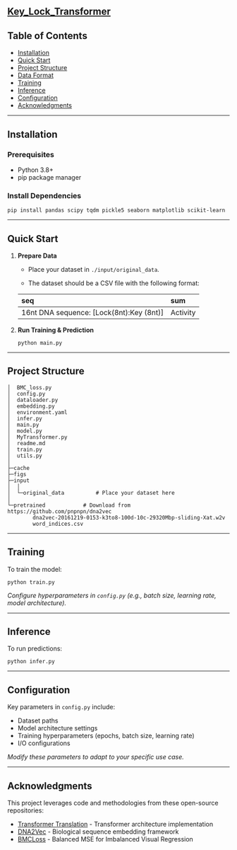 ## **[Key_Lock_Transformer](https://github.com/LuXZ1z/Key_Lock_Transformer)**



## Table of Contents

- [Installation](https://chat.deepseek.com/a/chat/s/dd0d1ce6-e394-49da-940b-dd4239279510#installation)
- [Quick Start](https://chat.deepseek.com/a/chat/s/dd0d1ce6-e394-49da-940b-dd4239279510#quick-start)
- [Project Structure](https://chat.deepseek.com/a/chat/s/dd0d1ce6-e394-49da-940b-dd4239279510#project-structure)
- [Data Format](https://chat.deepseek.com/a/chat/s/dd0d1ce6-e394-49da-940b-dd4239279510#data-format)
- [Training](https://chat.deepseek.com/a/chat/s/dd0d1ce6-e394-49da-940b-dd4239279510#training)
- [Inference](https://chat.deepseek.com/a/chat/s/dd0d1ce6-e394-49da-940b-dd4239279510#inference)
- [Configuration](https://chat.deepseek.com/a/chat/s/dd0d1ce6-e394-49da-940b-dd4239279510#configuration)
- [Acknowledgments](https://chat.deepseek.com/a/chat/s/dd0d1ce6-e394-49da-940b-dd4239279510#acknowledgments)

------

## Installation

### Prerequisites

- Python 3.8+
- pip package manager

### Install Dependencies

```
pip install pandas scipy tqdm pickle5 seaborn matplotlib scikit-learn
```

------

## Quick Start

1. **Prepare Data**

   - Place your dataset in `./input/original_data`.

   - The dataset should be a CSV file with the following format:

   | **seq**                                  | **sum**  |
   | :--------------------------------------- | :------- |
   | 16nt DNA sequence: [Lock(8nt):Key (8nt)] | Activity |

2. **Run Training & Prediction**

   ```
   python main.py
   ```

------

## Project Structure

```
│  BMC_loss.py                                                                                                  
│  config.py
│  dataloader.py
│  embedding.py
│  environment.yaml
│  infer.py
│  main.py
│  model.py
│  MyTransformer.py
│  readme.md
│  train.py
│  utils.py
│
├─cache
├─figs
├─input
│  │
│  └─original_data			# Place your dataset here      
│
└─pretrained			# Download from https://github.com/pnpnpn/dna2vec
        dna2vec-20161219-0153-k3to8-100d-10c-29320Mbp-sliding-Xat.w2v
        word_indices.csv
```

------

## Training

To train the model:

```
python train.py
```

*Configure hyperparameters in `config.py` (e.g., batch size, learning rate, model architecture).*

------

## Inference

To run predictions:

```
python infer.py
```

------

## Configuration

Key parameters in `config.py` include:

- Dataset paths
- Model architecture settings
- Training hyperparameters (epochs, batch size, learning rate)
- I/O configurations

*Modify these parameters to adapt to your specific use case.*

------

## Acknowledgments

This project leverages code and methodologies from these open-source repositories:

- [Transformer Translation](https://github.com/moon-hotel/TransformerTranslation) - Transformer architecture implementation
- [DNA2Vec](https://github.com/pnpnpn/dna2vec) - Biological sequence embedding framework
- [BMCLoss](https://github.com/jiawei-ren/BalancedMSE) - Balanced MSE for Imbalanced Visual Regression



